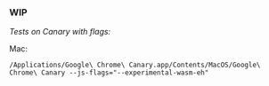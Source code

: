### WIP

_Tests on Canary with flags:_

Mac:
```
/Applications/Google\ Chrome\ Canary.app/Contents/MacOS/Google\ Chrome\ Canary --js-flags="--experimental-wasm-eh"
```
